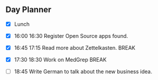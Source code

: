## Day Planner

- [x] Lunch
- [x] 16:00 16:30 Register Open Source apps found.
- [x] 16:45 17:15 Read more about Zettelkasten.
	BREAK
- [x] 17:30 18:30 Work on MedGrep
	BREAK
- [ ] 18:45 Write German to talk about the new business idea.

	